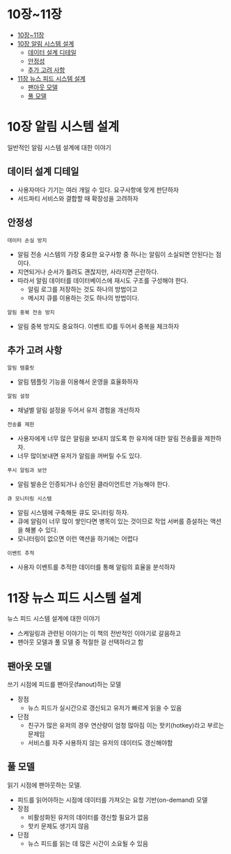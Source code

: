 # 10장~11장

- [10장~11장](#10장11장)
- [10장 알림 시스템 설계](#10장-알림-시스템-설계)
  - [데이터 설계 디테일](#데이터-설계-디테일)
  - [안정성](#안정성)
  - [추가 고려 사항](#추가-고려-사항)
- [11장 뉴스 피드 시스템 설계](#11장-뉴스-피드-시스템-설계)
  - [팬아웃 모델](#팬아웃-모델)
  - [풀 모델](#풀-모델)

# 10장 알림 시스템 설계

일반적인 알림 시스템 설계에 대한 이야기

## 데이터 설계 디테일

- 사용자마다 기기는 여러 개일 수 있다. 요구사항에 맞게 판단하자
- 서드파티 서비스와 결합할 때 확장성을 고려하자

## 안정성

`데이터 손실 방지`

- 알림 전송 시스템의 가장 중요한 요구사항 중 하나는 알림이 소실되면 안된다는 점이다.
- 지연되거나 순서가 틀려도 괜찮지만, 사라지면 곤란하다.
- 따라서 알림 데이터를 데이터베이스에 재시도 구조를 구성해야 한다.
  - 알림 로그를 저장하는 것도 하나의 방법이고
  - 메시지 큐를 이용하는 것도 하나의 방법이다.

`알림 중복 전송 방지`

- 알림 중복 방지도 중요하다. 이벤트 ID를 두어서 중복을 체크하자

## 추가 고려 사항

`알림 템플릿`

- 알림 템플릿 기능을 이용해서 운영을 효율화하자

`알림 설정`

- 채널별 알림 설정을 두어서 유저 경험을 개선하자

`전송률 제한`

- 사용자에게 너무 많은 알림을 보내지 않도록 한 유저에 대한 알림 전송률을 제한하자.
- 너무 많이보내면 유저가 알림을 꺼버릴 수도 있다.

`푸시 알림과 보안`

- 알림 발송은 인증되거나 승인된 클라이언트만 가능해야 한다.

`큐 모니터링 시스템`

- 알림 시스템에 구축해둔 큐도 모니터링 하자.
- 큐에 알림이 너무 많이 쌓인다면 병목이 있는 것이므로 작업 서버를 증설하는 액션을 해볼 수 있다.
- 모니터링이 없으면 이런 액션을 하기에는 어렵다

`이벤트 추적`

- 사용자 이벤트를 추적한 데이터를 통해 알림의 효율을 분석하자

# 11장 뉴스 피드 시스템 설계

뉴스 피드 시스템 설계에 대한 이야기

- 스케일링과 관련된 이야기는 이 책의 전반적인 이야기로 갈음하고
- 팬아웃 모델과 풀 모델 중 적절한 걸 선택하라고 함

## 팬아웃 모델

쓰기 시점에 피드를 팬아웃(fanout)하는 모델

- 장점
  - 뉴스 피드가 실시간으로 갱신되고 유저가 빠르게 읽을 수 있음
- 단점
  - 친구가 많은 유저의 경우 연산량이 엄청 많아짐 이는 핫키(hotkey)라고 부르는 문제임
  - 서비스를 자주 사용하지 않는 유저의 데이터도 갱신해야함

## 풀 모델

읽기 시점에 팬아웃하는 모델.

- 피드를 읽어야하는 시점에 데이터를 가져오는 요청 기반(on-demand) 모델
- 장점
  - 비활성화된 유저의 데이터를 갱신할 필요가 없음
  - 핫키 문제도 생기지 않음
- 단점
  - 뉴스 피드를 읽는 데 많은 시간이 소요될 수 있음
